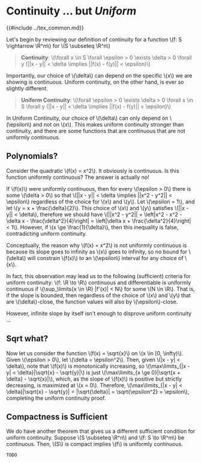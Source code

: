 # Continuity ... but *Uniform*

{{#include ../tex_common.md}}

Let's begin by reviewing our definition of continuity for a function \\(f: S \rightarrow \R^m\\) for \\(S \subseteq \R^n\\)

> **Continuity**: \\(\forall x \in S \forall \epsilon > 0 \exists \delta > 0 \forall y (||x - y|| < \delta \implies ||f(x) - f(y)|| < \epsilon)\\)

Importantly, our choice of \\(\delta\\) can depend on the specific \\(x\\) we are showing is continuous. Uniform continuity, on the other hand, is ever so slightly different.

> **Uniform Continuity**: \\(\forall \epsilon > 0 \exists \delta > 0 \forall x \in S \forall y (||x - y|| < \delta \implies ||f(x) - f(y)|| < \epsilon)\\)

In Uniform Continuity, our choice of \\(\delta\\) can only depend on \\(\epsilon\\) and not on \\(x\\). This makes uniform continuity stronger than continuity, and there are some functions that are continuous that are not uniformly continuous.

## Polynomials?

Consider the quadratic \\(f(x) = x^2\\). It obviously is continuous. Is this function uniformly continuous? The answer is actually no!

If \\(f(x)\\) were uniformly continuous, then for every \\(\epsilon > 0\\) there is some \\(\delta > 0\\) so that \\(||x - y|| < \delta \implies ||x^2 - y^2|| < \epsilon\\) regardless of the choice for \\(x\\) and \\(y\\). Let \\(\epsilon = 1\\), and let \\(y = x + \frac{\delta}{2}\\). This choice of \\(x\\) and \\(y\\) satisfies \\(||x - y|| < \delta\\), therefore we should have \\(||x^2 - y^2|| = \left|x^2 - x^2 - \delta x - \frac{\delta^2}{4}\right| = \left|\delta x + \frac{\delta^2}{4}\right| < 1\\). However, if \\(x \ge \frac{1}{\delta}\\), then this inequality is false, contradicting uniform continuity.

Conceptually, the reason why \\(f(x) = x^2\\) is not uniformly continuous is because its slope goes to infinity as \\(x\\) goes to infinity, so no bound for \\(\delta\\) will constrain \\(f(x)\\) to an \\(\epsilon\\) interval for any choice of \\(x\\).

In fact, this observation may lead us to the following (sufficient) criteria for uniform continuity: \\(f: \R \to \R\\) continuous and differentiable is uniformly continuous if \\(\sup_\limits{x \in \R} |f'(x)| < N\\) for some \\(N \in \R\\). That is, if the slope is bounded, then regardless of the choice of \\(x\\) and \\(y\\) that are \\(\delta\\)-close, the function values will also by \\(\epsilon\\)-close.

However, infinite slope by itself isn't enough to disprove uniform continuity ...

## Sqrt what?

Now let us consider the function \\(f(x) = \sqrt{x}\\) on \\(x \in [0, \infty)\\). Given \\(\epsilon > 0\\), let \\(\delta = \epsilon^2\\). Then, given \\(|x - y| < \delta\\), note that \\(f(x)\\) is monotonically increasing, so \\(\max\limits_{|x - y| < \delta}|\sqrt{x} - \sqrt{y}|\\) is just \\(\max\limits_{x \ge 0}|\sqrt{x + \delta} - \sqrt{x}|\\), which, as the slope of \\(f(x)\\) is positive but strictly decreasing, is maximized at \\(x = 0\\). Therefore, \\(\max\limits_{|x - y| < \delta}|\sqrt{x} - \sqrt{y}| = |\sqrt{\delta}| = \sqrt{\epsilon^2} = \epsilon\\), completing the uniform continuity proof.

## Compactness is Sufficient

We do have another theorem that gives us a different sufficient condition for uniform continuity. Suppose \\(S \subseteq \R^n\\) and \\(f: S \to \R^m\\) be continuous. Then, \\(S\\) is compact implies \\(f\\) is uniformly continuous.

`TODO`